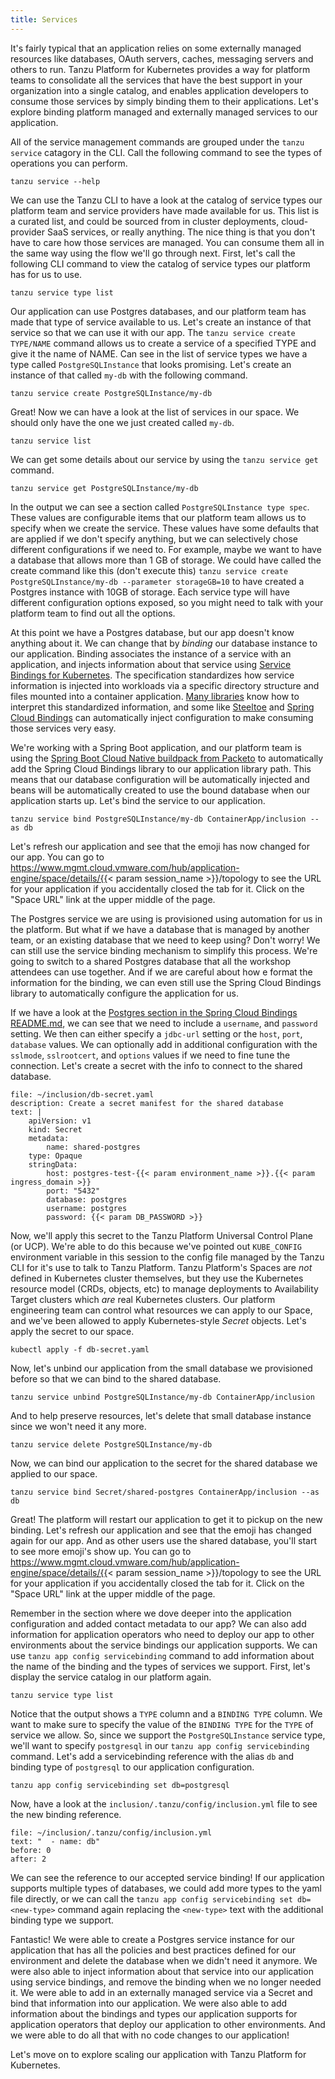 ```yaml
---
title: Services
---
```

It's fairly typical that an application relies on some externally managed resources like databases, OAuth servers, caches, messaging servers and others to run.  Tanzu Platform for Kubernetes provides a way for platform teams to consolidate all the services that have the best support in your organization into a single catalog, and enables application developers to consume those services by simply binding them to their applications.  Let's explore binding platform managed and externally managed services to our application.

All of the service management commands are grouped under the `tanzu service` catagory in the CLI.  Call the following command to see the types of operations you can perform.
```execute
tanzu service --help
```

We can use the Tanzu CLI to have a look at the catalog of service types our platform team and service providers have made available for us.  This list is a curated list, and could be sourced from in cluster deployments, cloud-provider SaaS services, or really anything.  The nice thing is that you don't have to care how those services are managed.  You can consume them all in the same way using the flow we'll go through next.  First, let's call the following CLI command to view the catalog of service types our platform has for us to use.
```execute
tanzu service type list
```

Our application can use Postgres databases, and our platform team has made that type of service available to us.  Let's create an instance of that service so that we can use it with our app.  The `tanzu service create TYPE/NAME` command allows us to create a service of a specified TYPE and give it the name of NAME.  Can see in the list of service types we have a type called `PostgreSQLInstance` that looks promising.  Let's create an instance of that called `my-db` with the following command.
```execute
tanzu service create PostgreSQLInstance/my-db
```

Great!  Now we can have a look at the list of services in our space.  We should only have the one we just created called `my-db`.
```execute
tanzu service list
```

We can get some details about our service by using the `tanzu service get` command.
```execute
tanzu service get PostgreSQLInstance/my-db
```

In the output we can see a section called `PostgreSQLInstance type spec`.  These values are configurable items that our platform team allows us to specify when we create the service.  These values have some defaults that are applied if we don't specify anything, but we can selectively chose different configurations if we need to.  For example, maybe we want to have a database that allows more than 1 GB of storage.  We could have called the create command like this (don't execute this) `tanzu service create PostgreSQLInstance/my-db --parameter storageGB=10` to have created a Postgres instance with 10GB of storage.  Each service type will have different configuration options exposed, so you might need to talk with your platform team to find out all the options.

At this point we have a Postgres database, but our app doesn't know anything about it.  We can change that by *binding* our database instance to our application.  Binding associates the instance of a service with an application, and injects information about that service using [Service Bindings for Kubernetes](https://servicebinding.io/).  The specification standardizes how service information is injected into workloads via a specific directory structure and files mounted into a container application.  [Many libraries](https://servicebinding.io/application-developer/) know how to interpret this standardized information, and some like [Steeltoe](https://docs.steeltoe.io/api/v3/connectors/) and [Spring Cloud Bindings](https://github.com/spring-cloud/spring-cloud-bindings) can automatically inject configuration to make consuming those services very easy.

We're working with a Spring Boot application, and our platform team is using the [Spring Boot Cloud Native buildpack from Packeto](https://github.com/paketo-buildpacks/spring-boot) to automatically add the Spring Cloud Bindings library to our application library path.  This means that our database configuration will be automatically injected and beans will be automatically created to use the bound database when our application starts up.  Let's bind the service to our application.
```execute
tanzu service bind PostgreSQLInstance/my-db ContainerApp/inclusion --as db
```

Let's refresh our application and see that the emoji has now changed for our app.  You can go to https://www.mgmt.cloud.vmware.com/hub/application-engine/space/details/{{< param  session_name >}}/topology to see the URL for your application if you accidentally closed the tab for it.  Click on the "Space URL" link at the upper middle of the page.

The Postgres service we are using is provisioned using automation for us in the platform.  But what if we have a database that is managed by another team, or an existing database that we need to keep using?  Don't worry!  We can still use the service binding mechanism to simplify this process.  We're going to switch to a shared Postgres database that all the workshop attendees can use together.  And if we are careful about how e format the information for the binding, we can even still use the Spring Cloud Bindings library to automatically configure the application for us.

If we have a look at the [Postgres section in the Spring Cloud Bindings README.md](https://github.com/spring-cloud/spring-cloud-bindings?tab=readme-ov-file#postgresql-rdbms), we can see that we need to include a `username`, and `password` setting.  We then can either specify a `jdbc-url` setting or the `host`, `port`, `database` values.  We can optionally add in additional configuration with the `sslmode`, `sslrootcert`, and `options` values if we need to fine tune the connection.  Let's create a secret with the info to connect to the shared database.
```editor:append-lines-to-file
file: ~/inclusion/db-secret.yaml
description: Create a secret manifest for the shared database
text: |
    apiVersion: v1
    kind: Secret
    metadata:
        name: shared-postgres
    type: Opaque
    stringData:
        host: postgres-test-{{< param environment_name >}}.{{< param ingress_domain >}}
        port: "5432"
        database: postgres
        username: postgres
        password: {{< param DB_PASSWORD >}}
```

Now, we'll apply this secret to the Tanzu Platform Universal Control Plane (or UCP).  We're able to do this because we've pointed out `KUBE_CONFIG` environment variable in this session to the config file managed by the Tanzu CLI for it's use to talk to Tanzu Platform.  Tanzu Platform's Spaces are _not_ defined in Kubernetes cluster themselves, but they use the Kubernetes resource model (CRDs, objects, etc) to manage deployments to Availability Target clusters which _are_ real Kubernetes clusters.  Our platform engineering team can control what resources we can apply to our Space, and we've been allowed to apply Kubernetes-style *Secret* objects.  Let's apply the secret to our space.
```execute
kubectl apply -f db-secret.yaml
```

Now, let's unbind our application from the small database we provisioned before so that we can bind to the shared database.
```execute
tanzu service unbind PostgreSQLInstance/my-db ContainerApp/inclusion
```

And to help preserve resources, let's delete that small database instance since we won't need it any more.
```execute
tanzu service delete PostgreSQLInstance/my-db
```

Now, we can bind our application to the secret for the shared database we applied to our space.
```execute
tanzu service bind Secret/shared-postgres ContainerApp/inclusion --as db
```

Great!  The platform will restart our application to get it to pickup on the new binding.  Let's refresh our application and see that the emoji has changed again for our app.  And as other users use the shared database, you'll start to see more emoji's show up.  You can go to https://www.mgmt.cloud.vmware.com/hub/application-engine/space/details/{{< param  session_name >}}/topology to see the URL for your application if you accidentally closed the tab for it.  Click on the "Space URL" link at the upper middle of the page.

Remember in the section where we dove deeper into the application configuration and added contact metadata to our app?  We can also add information for application operators who need to deploy our app to other environments about the service bindings our application supports.  We can use `tanzu app config servicebinding` command to add information about the name of the binding and the types of services we support.  First, let's display the service catalog in our platform again.

```execute
tanzu service type list
```

Notice that the output shows a `TYPE` column and a `BINDING TYPE` column.  We want to make sure to specify the value of the `BINDING TYPE` for the `TYPE` of service we allow.  So, since we support the `PostgreSQLInstance` service type, we'll want to specify `postgresql` in our `tanzu app config servicebinding` command.  Let's add a servicebinding reference with the alias `db` and binding type of `postgresql` to our application configuration.
```execute
tanzu app config servicebinding set db=postgresql
```

Now, have a look at the `inclusion/.tanzu/config/inclusion.yml` file to see the new binding reference.
```editor:select-matching-text
file: ~/inclusion/.tanzu/config/inclusion.yml
text: "  - name: db"
before: 0
after: 2
```
We can see the reference to our accepted service binding!  If our application supports multiple types of databases, we could add more types to the yaml file directly, or we can call the `tanzu app config servicebinding set db=<new-type>` command again replacing the `<new-type>` text with the additional binding type we support.

Fantastic!  We were able to create a Postgres service instance for our application that has all the policies and best practices defined for our environment and delete the database when we didn't need it anymore.  We were also able to inject information about that service into our application using service bindings, and remove the binding when we no longer needed it.  We were able to add in an externally managed service via a Secret and bind that information into our application.  We were also able to add information about the bindings and types our application supports for application operators that deploy our application to other environments.  And we were able to do all that with no code changes to our application!

Let's move on to explore scaling our application with Tanzu Platform for Kubernetes.